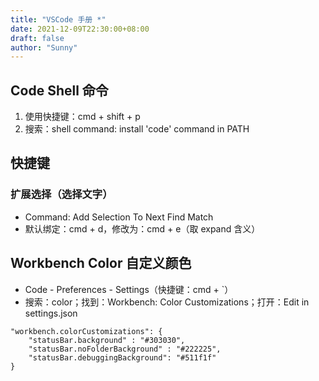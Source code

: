 ```yaml
---
title: "VSCode 手册 *"
date: 2021-12-09T22:30:00+08:00
draft: false
author: "Sunny"
---
```


## Code Shell 命令

1. 使用快捷键：cmd + shift + p
2. 搜索：shell command: install 'code' command in PATH

## 快捷键

### 扩展选择（选择文字）

- Command: Add Selection To Next Find Match
- 默认绑定：cmd + d，修改为：cmd + e（取 expand 含义）

## Workbench Color 自定义颜色

- Code - Preferences - Settings（快捷键：cmd + `）
- 搜索：color；找到：Workbench: Color Customizations；打开：Edit in settings.json

```
"workbench.colorCustomizations": {
    "statusBar.background" : "#303030",
    "statusBar.noFolderBackground" : "#222225",
    "statusBar.debuggingBackground": "#511f1f"
}
```


